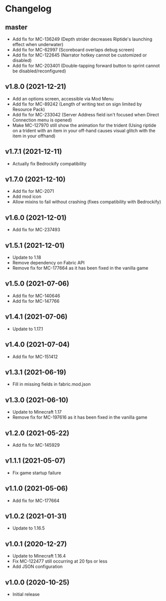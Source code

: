 # Changelog

## master

* Add fix for MC-136249 (Depth strider decreases Riptide's launching effect when underwater)
* Add fix for MC-62997 (Scoreboard overlaps debug screen)
* Add fix for MC-122645 (Narrator hotkey cannot be customized or disabled)
* Add fix for MC-203401 (Double-tapping forward button to sprint cannot be disabled/reconfigured)

## v1.8.0 (2021-12-21)

* Add an options screen, accessible via Mod Menu
* Add fix for MC-89242 (Length of writing text on sign limited by Resource Pack)
* Add fix for MC-233042 (Server Address field isn't focused when Direct Connection menu is opened)
* Make MC-127970 still show the animation for the trident (Using riptide on a trident with an item in your off-hand causes visual glitch with the item in your offhand)

## v1.7.1 (2021-12-11)

* Actually fix Bedrockify compatibility

## v1.7.0 (2021-12-10)

* Add fix for MC-2071
* Add mod icon
* Allow mixins to fail without crashing (fixes compatibility with Bedrockify)

## v1.6.0 (2021-12-01)

* Add fix for MC-237493

## v1.5.1 (2021-12-01)

* Update to 1.18
* Remove dependency on Fabric API
* Remove fix for MC-177664 as it has been fixed in the vanilla game

## v1.5.0 (2021-07-06)

* Add fix for MC-140646
* Add fix for MC-147766

## v1.4.1 (2021-07-06)

* Update to 1.17.1

## v1.4.0 (2021-07-04)

* Add fix for MC-151412

## v1.3.1 (2021-06-19)

* Fill in missing fields in fabric.mod.json

## v1.3.0 (2021-06-10)

* Update to Minecraft 1.17
* Remove fix for MC-197616 as it has been fixed in the vanilla game

## v1.2.0 (2021-05-22)

* Add fix for MC-145929

## v1.1.1 (2021-05-07)

* Fix game startup failure

## v1.1.0 (2021-05-06)

* Add fix for MC-177664

## v1.0.2 (2021-01-31)

* Update to 1.16.5

## v1.0.1 (2020-12-27)

* Update to Minecraft 1.16.4
* Fix MC-122477 still occurring at 20 fps or less
* Add JSON configuration

## v1.0.0 (2020-10-25)

* Initial release
